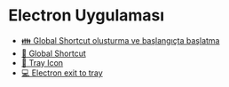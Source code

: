 # Electron Uygulaması

- [👪 Global Shortcut oluşturma ve başlangıçta başlatma](https://stackoverflow.com/a/59407418)
- [📖 Global Shortcut](https://www.electronjs.org/docs/api/global-shortcut)
- [📖 Tray Icon](https://www.electronjs.org/docs/api/tray)
- [💻 Electron exit to tray](https://gist.github.com/hyrious/b76b3a1042907421feb68261f505f0eb)